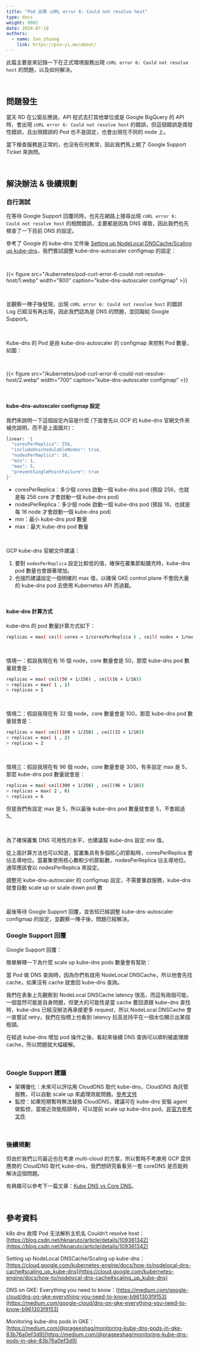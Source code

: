 ```yaml
---
title: "Pod 出現 cURL error 6: Could not resolve host"
type: docs
weight: 9992
date: 2024-07-19
authors:
  - name: Ian_zhuang
    link: https://pin-yi.me/about/
---
```


此篇主要是來記錄一下在正式環境服務出現 `cURL error 6: Could not resolve host` 的問題，以及如何解決。

<br>

## 問題發生

當天 RD 在公窗反應說，API 程式去打其他單位或是 Google BigQuery 的 API 時，會出現 `cURL error 6: Could not resolve host` 的錯誤，但這個錯誤是偶發性錯誤，且出現錯誤的 Pod 也不是固定，也會出現在不同的 node 上。

當下檢查服務是正常的，也沒有任何異常，因此我們馬上開了 Google Support Ticket 來詢問。

<br>

## 解決辦法 & 後續規劃

### 自行測試

在等待 Google Support 回覆同時，也先在網路上搜尋出現 `cURL error 6: Could not resolve host` 的相關錯誤，主要都是因為 DNS 導致，因此我們也先檢查了一下目前 DNS 的設定。

參考了 Google 的 kube-dns 文件後 [Setting up NodeLocal DNSCache/Scaling up kube-dns](https://cloud.google.com/kubernetes-engine/docs/how-to/nodelocal-dns-cache#scaling_up_kube-dns)，我們嘗試調整 kube-dns-autoscaler configmap 的設定：

<br>

{{< figure src="/kubernetes/pod-curl-error-6-could-not-resolve-host/1.webp" width="800" caption="kube-dns-autoscaler configmap" >}}

<br>

並觀察一陣子後發現，出現 `cURL error 6: Could not resolve host` 的錯誤 Log 已經沒有再出現，因此我們認為是 DNS 的問題，並回報給 Google Support。

<br>

Kube-dns 的 Pod 是由 kube-dns-autoscaler 的 configmap 來控制 Pod 數量，如圖：

<br>

{{< figure src="/kubernetes/pod-curl-error-6-could-not-resolve-host/2.webp" width="700" caption="kube-dns-autoscaler configmap" >}}

<br>

#### kube-dns-autoscaler configmap 設定

我們來說明一下這個設定內容是什麼 (下面會先以 GCP 的 kube-dns 官網文件來補充說明，而不是上面圖片)：

```bash {filename="configmap kube-dns-autoscaler"}
linear: '{
  "coresPerReplica": 256,
  "includeUnschedulableNodes": true,
  "nodesPerReplica": 16,
  "min": 1,
  "max": 5,
  "preventSinglePointFailure": true
}'
```

- coresPerReplica：多少個 cores 啟動一個 kube-dns pod (預設 256，也就是每 256 core 才會啟動一個 kube-dns pod)
- nodesPerReplica：多少個 node 啟動一個 kube-dns pod (預設 16，也就是每 16 node 才會啟動一個 kube-dns pod)
- min：最小 kube-dns pod 數量
- max：最大 kube-dns pod 數量

<br>

GCP kube-dns 官網文件建議：

1. 要對 `nodesPerReplica` 設定比較低的值，確保在叢集節點擴充時，kube-dns pod 數量也會跟著增加。
2. 也強烈建議設定一個明確的 max 值，以確保 GKE control plane 不會因大量的 kube-dns pod 去使用 Kubernetes API 而過載。

<br>

#### kube-dns 計算方式

kube-dns 的 pod 數量計算方式如下：

```bash
replicas = max( ceil( cores × 1/coresPerReplica ) , ceil( nodes × 1/nodesPerReplica ), maxValue )
```

<br>

情境一：假設我現在有 16 個 node，core 數量會是 50，那麼 kube-dns pod 數量就會是：

```bash
replicas = max( ceil(50 × 1/256) , ceil(16 × 1/16))
> replicas = max( 1 , 1)
> replicas = 1
```

<br>

情境二：假設我現在有 32 個 node，core 數量會是 100，那麼 kube-dns pod 數量就會是：

```bash
replicas = max( ceil(100 × 1/256) , ceil(32 × 1/16))
> replicas = max( 1 , 2)
> replicas = 2
```

<br>

情境三：假設我現在有 96 個 node，core 數量會是 300，有多設定 max 是 5，那麼 kube-dns pod 數量就會是：

```bash
replicas = max( ceil(300 × 1/256) , ceil(96 × 1/16))
> replicas = max( 2 , 6)
> replicas = 6
```

但是我們有設定 max 是 5，所以最後 kube-dns pod 數量就會是 5，不會超過 5。

<br>

為了確保叢集 DNS 可用性的水平，也建議幫 kube-dns 設定 mix 值。

從上面計算方法也可以知道，當叢集具有多個核心的節點時，coresPerReplica 會佔主導地位。當叢集使用核心數較少的節點數，nodesPerReplica 佔主導地位。通常應該會以 nodesPerReplica 來設定。

調整完 kube-dns-autoscaler 的 configmap 設定，不需要重啟服務，kube-dns 就會自動 scale up or scale down pod 數

<br>

最後等待 Google Support 回覆，並告知已經調整 kube-dns-autoscaler configmap 的設定，並觀察一陣子後，問題已經解決。

### Google Support 回覆

Google Support 回覆：

簡單解釋一下為什麼 scale up kube-dns pods 數量會有幫助：

當 Pod 做 DNS 查詢時，因為你們有啟用 NodeLocal DNSCache，所以他會先找 cache，如果沒有 cache 就會回 kube-dns 查詢。

我們在表象上先觀察到 NodeLocal DNSCache latency 很高，而這有兩個可能，一個當然可能是自身問題，但更大的可能性是當 cache 要回源跟 kube-dns 查找時，kube-dns 已經沒辦法再承接更多 request，所以 NodeLocal DNSCache 會一直嘗試 retry，我們在指標上也看到 latency 拉高並持平在一個水位顯示出某個瓶頸。

在經過 kube-dns 增加 pod 操作之後，看起來後續 DNS 查詢可以順利被處理跟 cache，所以問題就大幅緩解。

<br>

### Google Support 建議

- 架構優化：未來可以評估用 CloudDNS 取代 kube-dns，CloudDNS 為託管服務，可以自動 scale up 來處理效能問題。[參考文件](https://medium.com/google-cloud/dns-on-gke-everything-you-need-to-know-b961303f9153)
- 監控：如果短期暫時無法替換 CloudDNS，建議可在 kube-dns 安裝 agent 做監控，當接近效能瓶頸時，可以提前 scale up kube-dns pod。[非官方參考文件](https://medium.com/@prageeshag/monitoring-kube-dns-pods-in-gke-83b76a0ef3d9)

<br>

### 後續規劃

但由於我們公司最近也在考慮 multi-cloud 的方案，所以暫時不考慮用 GCP 雲供應商的 CloudDNS 取代 kube-dns，我們想研究看看另一套 coreDNS 是否能夠解決這個問題。

有興趣可以參考下一篇文章：[Kube DNS vs Core DNS](../kube-dns-vs-core-dns)。

<br>

## 參考資料

k8s dns 故障 Pod 无法解析主机名 Couldn‘t resolve host：[https://blog.csdn.net/hknaruto/article/details/109361342](https://blog.csdn.net/hknaruto/article/details/109361342)

Setting up NodeLocal DNSCache/Scaling up kube-dns：[https://cloud.google.com/kubernetes-engine/docs/how-to/nodelocal-dns-cache#scaling_up_kube-dns](https://cloud.google.com/kubernetes-engine/docs/how-to/nodelocal-dns-cache#scaling_up_kube-dns)

DNS on GKE: Everything you need to know：[https://medium.com/google-cloud/dns-on-gke-everything-you-need-to-know-b961303f9153](https://medium.com/google-cloud/dns-on-gke-everything-you-need-to-know-b961303f9153)

Monitoring kube-dns pods in GKE：[https://medium.com/@prageeshag/monitoring-kube-dns-pods-in-gke-83b76a0ef3d9](https://medium.com/@prageeshag/monitoring-kube-dns-pods-in-gke-83b76a0ef3d9)
